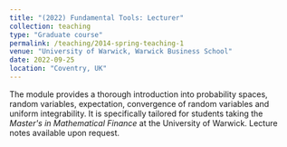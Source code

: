 ```yaml
---
title: "(2022) Fundamental Tools: Lecturer"
collection: teaching
type: "Graduate course"
permalink: /teaching/2014-spring-teaching-1
venue: "University of Warwick, Warwick Business School"
date: 2022-09-25
location: "Coventry, UK"
---
```


The module provides a thorough introduction into probability spaces, random variables, expectation, convergence of random variables and uniform integrability. It is specifically tailored for students taking the *Master's in Mathematical Finance* at the University of Warwick. Lecture notes available upon request.